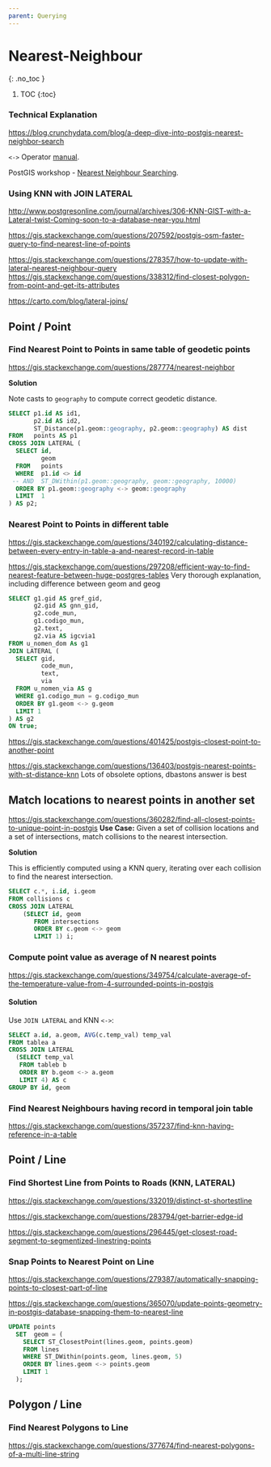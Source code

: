 ```yaml
---
parent: Querying
---
```


# Nearest-Neighbour
{: .no_toc }

1. TOC
{:toc}

### Technical Explanation
<https://blog.crunchydata.com/blog/a-deep-dive-into-postgis-nearest-neighbor-search>

`<->` Operator [manual](https://postgis.net/docs/geometry_distance_knn.html).

PostGIS workshop - [Nearest Neighbour Searching](https://postgis.net/workshops/postgis-intro/knn.html).

### Using KNN with JOIN LATERAL
<http://www.postgresonline.com/journal/archives/306-KNN-GIST-with-a-Lateral-twist-Coming-soon-to-a-database-near-you.html>

<https://gis.stackexchange.com/questions/207592/postgis-osm-faster-query-to-find-nearest-line-of-points>

<https://gis.stackexchange.com/questions/278357/how-to-update-with-lateral-nearest-neighbour-query>
<https://gis.stackexchange.com/questions/338312/find-closest-polygon-from-point-and-get-its-attributes>

<https://carto.com/blog/lateral-joins/>



## Point / Point

### Find Nearest Point to Points in same table of geodetic points
<https://gis.stackexchange.com/questions/287774/nearest-neighbor>

**Solution**

Note casts to `geography` to compute correct geodetic distance.

```sql
SELECT p1.id AS id1,
       p2.id AS id2,
       ST_Distance(p1.geom::geography, p2.geom::geography) AS dist
FROM   points AS p1
CROSS JOIN LATERAL (
  SELECT id,
         geom
  FROM   points
  WHERE  p1.id <> id
 -- AND  ST_DWithin(p1.geom::geography, geom::geography, 10000)
  ORDER BY p1.geom::geography <-> geom::geography
  LIMIT  1
) AS p2;
```

### Nearest Point to Points in different table
<https://gis.stackexchange.com/questions/340192/calculating-distance-between-every-entry-in-table-a-and-nearest-record-in-table>

<https://gis.stackexchange.com/questions/297208/efficient-way-to-find-nearest-feature-between-huge-postgres-tables>
Very thorough explanation, including difference between geom and geog
```sql
SELECT g1.gid AS gref_gid,
       g2.gid AS gnn_gid,
       g2.code_mun,
       g1.codigo_mun,
       g2.text,
       g2.via AS igcvia1
FROM u_nomen_dom As g1
JOIN LATERAL (
  SELECT gid,
         code_mun,
         text,
         via
  FROM u_nomen_via AS g
  WHERE g1.codigo_mun = g.codigo_mun    
  ORDER BY g1.geom <-> g.geom
  LIMIT 1
) AS g2
ON true;
```

<https://gis.stackexchange.com/questions/401425/postgis-closest-point-to-another-point>

<https://gis.stackexchange.com/questions/136403/postgis-nearest-points-with-st-distance-knn>
Lots of obsolete options, dbastons answer is best

## Match locations to nearest points in another set

<https://gis.stackexchange.com/questions/360282/find-all-closest-points-to-unique-point-in-postgis>
**Use Case:** Given a set of collision locations and a set of intersections, match collisions to the nearest intersection.

**Solution**

This is efficiently computed using a KNN query, iterating over each collision to find the nearest intersection.

```sql
SELECT c.*, i.id, i.geom
FROM collisions c 
CROSS JOIN LATERAL 
    (SELECT id, geom     
       FROM intersections    
       ORDER BY c.geom <-> geom 
       LIMIT 1) i;
```

### Compute point value as average of N nearest points
<https://gis.stackexchange.com/questions/349754/calculate-average-of-the-temperature-value-from-4-surrounded-points-in-postgis>

#### Solution
Use `JOIN LATERAL` and KNN `<->`:
```sql
SELECT a.id, a.geom, AVG(c.temp_val) temp_val
FROM tablea a
CROSS JOIN LATERAL
  (SELECT temp_val
   FROM tableb b
   ORDER BY b.geom <-> a.geom
   LIMIT 4) AS c
GROUP BY id, geom
```

### Find Nearest Neighbours having record in temporal join table 
<https://gis.stackexchange.com/questions/357237/find-knn-having-reference-in-a-table>

## Point / Line

### Find Shortest Line from Points to Roads (KNN, LATERAL)
<https://gis.stackexchange.com/questions/332019/distinct-st-shortestline>

<https://gis.stackexchange.com/questions/283794/get-barrier-edge-id>

<https://gis.stackexchange.com/questions/296445/get-closest-road-segment-to-segmentized-linestring-points>

### Snap Points to Nearest Point on Line
<https://gis.stackexchange.com/questions/279387/automatically-snapping-points-to-closest-part-of-line>

<https://gis.stackexchange.com/questions/365070/update-points-geometry-in-postgis-database-snapping-them-to-nearest-line>
```sql
UPDATE points
  SET  geom = (
    SELECT ST_ClosestPoint(lines.geom, points.geom)
    FROM lines
    WHERE ST_DWithin(points.geom, lines.geom, 5)
    ORDER BY lines.geom <-> points.geom
    LIMIT 1
  );
```

## Polygon / Line
### Find Nearest Polygons to Line
<https://gis.stackexchange.com/questions/377674/find-nearest-polygons-of-a-multi-line-string>
